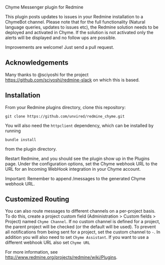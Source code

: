 Chyme Messenger plugin for Redmine

This plugin posts updates to issues in your Redmine installation to a ChymeBot
channel. Please note that for the full functionality (Natural language queries, updates to issues etc),
the Redmine solution needs to be deployed and activated in Chyme.  If the solution is not activated only
the alerts will be displayed and no follow ups are possible.

Improvements are welcome! Just send a pull request.

## Acknowledgements

Many thanks to @sciyoshi for the project https://github.com/sciyoshi/redmine-slack on which this is based.

## Installation

From your Redmine plugins directory, clone this repository:

    git clone https://github.com/unvired/redmine_chyme.git

You will also need the `httpclient` dependency, which can be installed by running

    bundle install

from the plugin directory.

Restart Redmine, and you should see the plugin show up in the Plugins page.
Under the configuration options, set the Chyme webhook URL to the URL for an
Incoming WebHook integration in your Chyme account.

Important:  Remember to append /messages to the generated Chyme webhook URL.

## Customized Routing

You can also route messages to different channels on a per-project basis. To
do this, create a project custom field (Administration > Custom fields > Project)
named `Chyme Channel`. If no custom channel is defined for a project, the parent
project will be checked (or the default will be used). To prevent all notifications
from being sent for a project, set the custom channel to `-`.  In addition you will
also need to set `Chyme Assistant`.  If you want to use a different webhook URL also set `Chyme URL`

For more information, see http://www.redmine.org/projects/redmine/wiki/Plugins.
